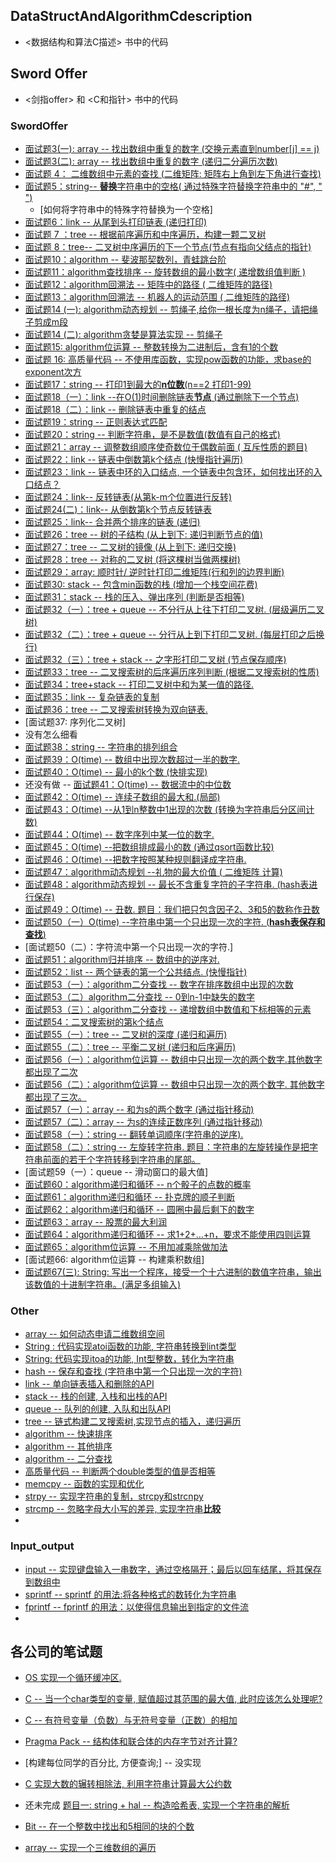 

## DataStructAndAlgorithmCdescription

+ <数据结构和算法C描述> 书中的代码

## Sword Offer

+ <剑指offer> 和 <C和指针> 书中的代码

### SwordOffer

- [面试题3(一): array -- 找出数组中重复的数字 (交换元素直到number[j] == j) ](https://github.com/quronghui/DataStructAndAlogrithmCode/tree/master/SwordOffer/03_Array/duplicate_array.c)
- [面试题3(二): array -- 找出数组中重复的数字 (递归二分遍历次数) ](https://github.com/quronghui/DataStructAndAlogrithmCode/blob/master/SwordOffer/03_Array/duplicate_no_edit_array.c)
- [面试题 4： 二维数组中元素的查找 (二维矩阵: 矩阵右上角到左下角进行查找)](https://github.com/quronghui/DataStructAndAlogrithmCode/tree/master/SwordOffer/04_FindInpartialySortMatrix/find_in_matrix.c)
- [面试题5：string-- **替换**字符串中的空格( 通过特殊字符替换字符串中的 "#", " ")](https://github.com/quronghui/DataStructAndAlogrithmCode/blob/master/SwordOffer/05_String/string_replace.c)
  - [如何将字符串中的特殊字符替换为一个空格]
- [面试题6：link -- 从尾到头打印链表 (递归打印)](https://github.com/quronghui/DataStructAndAlogrithmCode/blob/master/SwordOffer/06_List/print_link_form_tail_to_head.c)
- [ 面试题 7 ：tree -- 根据前序遍历和中序遍历，构建一颗二叉树 ](https://github.com/quronghui/DataStructAndAlogrithmCode/blob/master/SwordOffer/07_tree/construct_binary_tree.c)
- [面试题 8：tree-- 二叉树中序遍历的下一个节点(节点有指向父结点的指针)](https://github.com/quronghui/DataStructAndAlogrithmCode/blob/master/SwordOffer/07_tree/next_binary_tree_node.c)
- [面试题10：algorithm  -- 斐波那契数列，青蛙跳台阶](https://github.com/quronghui/DataStructAndAlogrithmCode/blob/master/SwordOffer/09_recursion_and_loop/fibonacci.c)
- [面试题11：algorithm查找排序 -- 旋转数组的最小数字( 递增数组值判断 )](https://github.com/quronghui/DataStructAndAlogrithmCode/blob/master/SwordOffer/10_find_and_sort/rotating_array.c)
- [面试题12：algorithm回溯法 -- 矩阵中的路径 ( 二维矩阵的路径)](https://github.com/quronghui/DataStructAndAlogrithmCode/blob/master/SwordOffer/11_backtracking/matrix_path.c)
- [面试题13：algorithm回溯法 -- 机器人的运动范围 ( 二维矩阵的路径)](https://github.com/quronghui/DataStructAndAlogrithmCode/blob/master/SwordOffer/11_backtracking/moving_count.c)
- [面试题14 (一): algorithm动态规划 -- 剪绳子,给你一根长度为n绳子，请把绳子剪成m段](https://github.com/quronghui/DataStructAndAlogrithmCode/blob/master/SwordOffer/12_DynamicProgramming_GreedyAlogithm/Dynamic_maxProduct.c)
- [面试题14 (二): algorithm贪婪是算法实现 -- 剪绳子](https://github.com/quronghui/DataStructAndAlogrithmCode/blob/master/SwordOffer/12_DynamicProgramming_GreedyAlogithm/Dynamic_maxProduct.c)
- [面试题15: algorithm位运算 -- 整数转换为二进制后，含有1的个数](https://github.com/quronghui/DataStructAndAlogrithmCode/blob/master/SwordOffer/13_bit_opreation/one_count.c)
- [ 面试题 16: 高质量代码 --  不使用库函数，实现pow函数的功能，求base的exponent次方 ](https://github.com/quronghui/DataStructAndAlogrithmCode/blob/master/SwordOffer/14_CodeQuality_Integrity/math_funcation_pow.c)
- [面试题17：string --  打印1到最大的**n位数**(n==2 打印1-99)](https://github.com/quronghui/DataStructAndAlogrithmCode/blob/master/SwordOffer/05_String/print_oneToMaxBit_number.c)
- [面试题18（一）：link --在O(1)时间删除链表**节点** (通过删除下一个节点) ](https://github.com/quronghui/DataStructAndAlogrithmCode/blob/master/SwordOffer/06_List/delete_oneListNode.c)
- [面试题18（二）：link -- 删除链表中重复的结点](https://github.com/quronghui/DataStructAndAlogrithmCode/blob/master/SwordOffer/06_List/delete_repeatNode.c)
- [面试题19：string -- 正则表达式匹配](https://github.com/quronghui/DataStructAndAlogrithmCode/blob/master/SwordOffer/05_String/match_string.c)
- [面试题20：string -- 判断字符串，是不是数值(数值有自己的格式)](https://github.com/quronghui/DataStructAndAlogrithmCode/blob/master/SwordOffer/05_String/represent_number_string.c)
- [面试题21：array -- 调整数组顺序使奇数位于偶数前面 ( 互斥性质的题目)](https://github.com/quronghui/DataStructAndAlogrithmCode/blob/master/SwordOffer/03_Array/reorder_OddEven_array.c)
- [面试题22：link -- 链表中倒数第k个结点 (快慢指针遍历)](https://github.com/quronghui/DataStructAndAlogrithmCode/blob/master/SwordOffer/06_List/FindKth_ToTail.c)
- [面试题23：link -- 链表中环的入口结点, 一个链表中包含环，如何找出环的入口结点？](https://github.com/quronghui/DataStructAndAlogrithmCode/blob/master/SwordOffer/06_List/EnterNode_LoopList.c)
- [面试题24：link-- 反转链表(从第k-m个位置进行反转)](https://github.com/quronghui/DataStructAndAlogrithmCode/blob/master/SwordOffer/06_List/reverseList.c)
- [面试题24(二)：link--  从倒数第k个节点反转链表](https://github.com/quronghui/DataStructAndAlogrithmCode/blob/master/SwordOffer/06_List/reverseList_FromTailH.c)
- [面试题25：link-- 合并两个排序的链表 (递归)](https://github.com/quronghui/DataStructAndAlogrithmCode/blob/master/SwordOffer/06_List/merge_orderList.c)
- [ 面试题26：tree -- 树的子结构 (从上到下: 递归判断节点的值)](https://github.com/quronghui/DataStructAndAlogrithmCode/blob/master/SwordOffer/07_tree/Substructure_inTree.c)
- [面试题27：tree --  二叉树的镜像 (从上到下: 递归交换) ]( https://github.com/quronghui/DataStructAndAlogrithmCode/blob/master/SwordOffer/07_tree/mirror_recursively_binatyTree.c)
- [面试题28：tree --  对称的二叉树 (将这棵树当做两棵树)](https://github.com/quronghui/DataStructAndAlogrithmCode/blob/master/SwordOffer/07_tree/is_Symmetrical.c)
- [面试题29：array: 顺时针/ 逆时针打印二维矩阵(行和列的边界判断)](https://github.com/quronghui/DataStructAndAlogrithmCode/blob/master/SwordOffer/04_FindInpartialySortMatrix/PrintMatrixClockwisely.c)
- [面试题30:   stack -- 包含min函数的栈 (增加一个栈空间花费)](https://github.com/quronghui/DataStructAndAlogrithmCode/blob/master/SwordOffer/08_stack/min_inStack.c)
- [面试题31：stack -- 栈的压入、弹出序列 (判断是否相等)](https://github.com/quronghui/DataStructAndAlogrithmCode/blob/master/SwordOffer/08_stack/is_stackPopOrder.c)
- [面试题32（一）：tree + queue -- 不分行从上往下打印二叉树.  (层级遍历二叉树)](https://github.com/quronghui/DataStructAndAlogrithmCode/blob/master/SwordOffer/16_BinaryTreeAndQueue/BinaryTree_queue/printTree_fromTopToBottom.c)
- [面试题32（二）：tree + queue -- 分行从上到下打印二叉树. (每层打印之后换行)](https://github.com/quronghui/DataStructAndAlogrithmCode/blob/master/SwordOffer/16_BinaryTreeAndQueue/BinaryTree_queue/printTreeLine.c)
- [面试题32（三）：tree + stack -- 之字形打印二叉树 (节点保存顺序)](https://github.com/quronghui/DataStructAndAlogrithmCode/blob/master/SwordOffer/16_BinaryTreeAndQueue/BinaryTree_stack/printZigzag.c)
- [ 面试题33：tree -- 二叉搜索树的后序遍历序列判断 (根据二叉搜索树的性质)](https://github.com/quronghui/DataStructAndAlogrithmCode/blob/master/SwordOffer/07_tree/verify_sequenceOfBST.c)
- [面试题34：tree+stack -- 打印二叉树中和为某一值的路径.](https://github.com/quronghui/DataStructAndAlogrithmCode/blob/master/SwordOffer/16_BinaryTreeAndQueue/BinaryTree_stack/findPth_binaryTree.c)
- [面试题35：link -- 复杂链表的复制](https://github.com/quronghui/DataStructAndAlogrithmCode/blob/master/SwordOffer/17_ComplexList)
- [面试题36：tree -- 二叉搜索树转换为双向链表.](https://github.com/quronghui/DataStructAndAlogrithmCode/blob/master/SwordOffer/16_BinaryTreeAndQueue/BinaryTree_doubleList/BinaryTree_Con_DoubleList.c)
- [面试题37: 序列化二叉树]
- 没有怎么细看
- [面试题38：string -- 字符串的排列组合](https://github.com/quronghui/DataStructAndAlogrithmCode/blob/master/SwordOffer/05_String/permutation_ofStrings.c)
- [ 面试题39：O(time) --   数组中出现次数超过一半的数字. ](https://github.com/quronghui/DataStructAndAlogrithmCode/tree/master/SwordOffer/10_find_and_sort/moreHalfNum.c)
- [面试题40：O(time) -- 最小的k个数 (快排实现)](https://github.com/quronghui/DataStructAndAlogrithmCode/tree/master/SwordOffer/10_find_and_sort/getLeastNumber.c)
- 还没有做  -- [面试题41：O(time) -- 数据流中的中位数](https://github.com/quronghui/DataStructAndAlogrithmCode/blob/master/SwordOffer/08_stack/data_StreamMedian.c)
- [面试题42：O(time) -- 连续子数组的最大和.(局部)](https://github.com/quronghui/DataStructAndAlogrithmCode/tree/master/SwordOffer/03_Array/maxSum_continueArray.c)
- [面试题43：O(time) --从1到n整数中1出现的次数 (转换为字符串后分区间计数)](https://github.com/quronghui/DataStructAndAlogrithmCode/tree/master/SwordOffer/05_String/numberOf_one.c)
- [面试题44：O(time) -- 数字序列中某一位的数字. ](https://github.com/quronghui/DataStructAndAlogrithmCode/tree/master/SwordOffer/05_String/digitSequence.c)
- [面试题45：O(time) --把数组排成最小的数 (通过qsort函数比较)](https://github.com/quronghui/DataStructAndAlogrithmCode/tree/master/SwordOffer/05_String/sortArrayForMinNumber.c)
- [面试题46：O(time) --把数字按照某种规则翻译成字符串. ](https://github.com/quronghui/DataStructAndAlogrithmCode/tree/master/SwordOffer/05_String/translation_numberTostring.c)
- [面试题47：algorithm动态规划 --礼物的最大价值 ( 二维矩阵 计算)](https://github.com/quronghui/DataStructAndAlogrithmCode/blob/master/SwordOffer/12_DynamicProgramming_GreedyAlogithm/get_MaxValue_inMatrix.c)
- [面试题48：algorithm动态规划 -- 最长不含重复字符的子字符串.  (hash表进行保存)](https://github.com/quronghui/DataStructAndAlogrithmCode/blob/master/SwordOffer/12_DynamicProgramming_GreedyAlogithm/longSubstring_withoutDup.c)
- [面试题49：O(time) -- 丑数. 题目：我们把只包含因子2、3和5的数称作丑数 ](https://github.com/quronghui/DataStructAndAlogrithmCode/tree/master/SwordOffer/03_Array/uglyNumber.c)
- [面试题50（一）O(time) --字符串中第一个只出现一次的字符. (**hash表保存和查找**)](https://github.com/quronghui/DataStructAndAlogrithmCode/tree/master/SwordOffer/05_String/firstNotRepeatingChar.c)
- [面试题50（二）：字符流中第一个只出现一次的字符.]
- [ 面试题51：algorithm归并排序 -- 数组中的逆序对. ](https://github.com/quronghui/DataStructAndAlogrithmCode/blob/master/SwordOffer/10_find_and_sort/inversePair_mergeSort.c)
- [面试题52：list -- 两个链表的第一个公共结点. (快慢指针) ](https://github.com/quronghui/DataStructAndAlogrithmCode/blob/master/SwordOffer/06_List/firstCommonNode_inList.c)
- [面试题53（一）：algorithm二分查找 --  数字在排序数组中出现的次数 ](https://github.com/quronghui/DataStructAndAlogrithmCode/blob/master/SwordOffer/10_find_and_sort/numberOfK_InSortArray.c)
- [面试题53（二）algorithm二分查找 --  0到n-1中缺失的数字](https://github.com/quronghui/DataStructAndAlogrithmCode/blob/master/SwordOffer/10_find_and_sort/missingNumber_increasingArray.c)
- [面试题53（三）：algorithm二分查找 --  递增数组中数值和下标相等的元素](https://github.com/quronghui/DataStructAndAlogrithmCode/blob/master/SwordOffer/10_find_and_sort/value_incArray.c)
- [面试题54：二叉搜索树的第k个结点](https://github.com/quronghui/DataStructAndAlogrithmCode/blob/master/SwordOffer/07_tree/kNode_BinTree.c)
- [ 面试题55（一）：tree -- 二叉树的深度 (递归和遍历)](https://github.com/quronghui/DataStructAndAlogrithmCode/blob/master/SwordOffer/07_tree/depth_tree.c)
- [ 面试题55（二）：tree -- 平衡二叉树 (递归和后序遍历)](https://github.com/quronghui/DataStructAndAlogrithmCode/blob/master/SwordOffer/07_tree/balance_tree.c)
- [面试题56（一）：algorithm位运算 -- 数组中只出现一次的两个数字.其他数字都出现了二次](https://github.com/quronghui/DataStructAndAlogrithmCode/blob/master/SwordOffer/13_bit_opreation/findNumsOnce.c)
- [面试题56（二）：algorithm位运算 -- 数组中只出现一次的两个数字. 其他数字都出现了三次。](https://github.com/quronghui/DataStructAndAlogrithmCode/blob/master/SwordOffer/13_bit_opreation/findAppearOnce.c)
- [面试题57（一）：array -- 和为s的两个数字 (通过指针移动)](https://github.com/quronghui/DataStructAndAlogrithmCode/blob/master/SwordOffer/03_Array/twoNumberWithSum.c)
- [面试题57（二）：array -- 为s的连续正数序列 (通过指针移动)](https://github.com/quronghui/DataStructAndAlogrithmCode/blob/master/SwordOffer/03_Array/continueSeqWithSum.c)
- [面试题58（一）：string -- 翻转单词顺序(字符串的逆序).  ](https://github.com/quronghui/DataStructAndAlogrithmCode/blob/master/SwordOffer/05_String/reverseSentence.c)
- [面试题58（二）：string -- 左旋转字符串.  题目：字符串的左旋转操作是把字符串前面的若干个字符转移到字符串的尾部。](https://github.com/quronghui/DataStructAndAlogrithmCode/blob/master/SwordOffer/05_String/leftRotateString.c)
- [面试题59（一）：queue -- 滑动窗口的最大值]
- [面试题60：algorithm递归和循环  --   n个骰子的点数的概率](https://github.com/quronghui/DataStructAndAlogrithmCode/blob/master/SwordOffer/09_recursion_and_loop/dicesProbability.c)
- [面试题61：algorithm递归和循环  --  扑克牌的顺子判断](https://github.com/quronghui/DataStructAndAlogrithmCode/blob/master/SwordOffer/09_recursion_and_loop/continueCard.c)
- [面试题62：algorithm递归和循环  --  圆圈中最后剩下的数字](https://github.com/quronghui/DataStructAndAlogrithmCode/blob/master/SwordOffer/09_recursion_and_loop/lastNumberCricle.c)
- [ 面试题63：array -- 股票的最大利润](https://github.com/quronghui/DataStructAndAlogrithmCode/blob/master/SwordOffer/03_Array/maxMalProfit.c)
- [面试题64：algorithm递归和循环  --  求1+2+…+n，要求不能使用四则运算](https://github.com/quronghui/DataStructAndAlogrithmCode/blob/master/SwordOffer/09_recursion_and_loop/accumulate.c)
- [面试题65：algorithm位运算 -- 不用加减乘除做加法](https://github.com/quronghui/DataStructAndAlogrithmCode/blob/master/SwordOffer/13_bit_opreation/addTwoNumber.c)
- [面试题66:  algorithm位运算 -- 构建乘积数组]
- [面试题67(三): String: 写出一个程序，接受一个十六进制的数值字符串，输出该数值的十进制字符串。(满足多组输入)    ](https://github.com/quronghui/DataStructAndAlogrithmCode/blob/master/SwordOffer/05_String/hexToBinNumber.c)

### Other

+ [array -- 如何动态申请二维数组空间](https://github.com/quronghui/DataStructAndAlogrithmCode/blob/master/SwordOffer/04_FindInpartialySortMatrix/mallocTwoD_array.c)
+ [String : 代码实现atoi函数的功能, 字符串转换到int类型](https://github.com/quronghui/DataStructAndAlogrithmCode/blob/master/SwordOffer/05_String/Atio.c)
+ [String: 代码实现itoa的功能, Int型整数，转化为字符串](https://github.com/quronghui/DataStructAndAlogrithmCode/blob/master/SwordOffer/05_String/Itoa.c)
+ [hash -- 保存和查找 (字符串中第一个只出现一次的字符)](https://github.com/quronghui/DataStructAndAlogrithmCode/tree/master/SwordOffer/05_String/firstNotRepeatingChar.c)
+ [link -- 单向链表插入和删除的API](https://github.com/quronghui/DataStructAndAlogrithmCode/blob/master/SwordOffer/06_List/one_list.c)
+ [stack -- 栈的创建, 入栈和出栈的API](https://github.com/quronghui/DataStructAndAlogrithmCode/blob/master/SwordOffer/08_stack/link_stack.c) 
+ [queue -- 队列的创建, 入队和出队API](https://github.com/quronghui/DataStructAndAlogrithmCode/blob/master/SwordOffer/08_queue/link_queue.c)
+ [tree -- 链式构建二叉搜索树,实现节点的插入，递归遍历](https://github.com/quronghui/DataStructAndAlogrithmCode/blob/master/SwordOffer/07_tree/link_binary_search_tree.c)
+ [algorithm -- 快速排序](https://github.com/quronghui/DataStructAndAlogrithmCode/blob/master/SwordOffer/10_find_and_sort/quick_sort.c)
+ [algorithm -- 其他排序](https://github.com/quronghui/DataStructAndAlogrithmCode/blob/master/SwordOffer/10_find_and_sort/sort.c)
+ [algorithm -- 二分查找](https://github.com/quronghui/DataStructAndAlogrithmCode/blob/master/SwordOffer/10_find_and_sort/binary_search.c)
+ [ 高质量代码 --  判断两个double类型的值是否相等](https://github.com/quronghui/DataStructAndAlogrithmCode/blob/master/SwordOffer/14_CodeQuality_Integrity/equal_judge.c)
+ [memcpy -- 函数的实现和优化](/SwordOffer/c_library/my_memcpy.cpp)
+ [strpy -- 实现字符串的复制，strcpy和strcnpy](/SwordOffer/c_library/my_strcpy.cpp)
+ [strcmp -- 忽略字母大小写的差异, 实现字符串**比较**](https://github.com/quronghui/DataStructAndAlogrithmCode/blob/master/CompanyWrite/1_Dji/strncmp.c)
+ 

### Input_output

+ [input -- 实现键盘输入一串数字，通过空格隔开；最后以回车结尾，将其保存到数组中](/SwordOffer/Input_output/value_save_array.c)
+ [sprintf -- sprintf 的用法:将各种格式的数转化为字符串](/SwordOffer/Input_output/std_sprintf.c)
+ [fprintf -- fprintf 的用法：以使得信息输出到指定的文件流](/SwordOffer/Input_output/std_fprintf.c)
+ 

## 各公司的笔试题

+ [ OS 实现一个循环缓冲区.  ](https://github.com/quronghui/DataStructAndAlogrithmCode/blob/master/CompanyWrite/1_Dji/circularReadWrite.c)
+ [C -- 当一个char类型的变量, 赋值超过其范围的最大值, 此时应该怎么处理呢?](https://github.com/quronghui/DataStructAndAlogrithmCode/blob/master/CompanyWrite/1_Dji/charConvertint.c)
+ [C -- 有符号变量（负数）与无符号变量（正数）的相加](https://github.com/quronghui/DataStructAndAlogrithmCode/blob/master/CompanyWrite/1_Dji/numberNegAddPos.c)
+ [ Pragma Pack --  结构体和联合体的内存字节对齐计算?](https://github.com/quronghui/DataStructAndAlogrithmCode/blob/master/CompanyWrite/1_Dji/sizeofStructUnion.c)

+ [构建每位同学的百分比, 方便查询;] -- 没实现
+ [C 实现大数的辗转相除法, 利用字符串计算最大公约数](https://github.com/quronghui/DataStructAndAlogrithmCode/blob/master/CompanyWrite/2_网易/calculation.c)

+ 还未完成 [题目一: string + hal -- 构造哈希表, 实现一个字符串的解析](https://github.com/quronghui/DataStructAndAlogrithmCode/blob/master/CompanyWrite/3_Hawei/string_analysis.c)
+ [Bit --  在一个整数中找出和5相同的块的个数](https://github.com/quronghui/DataStructAndAlogrithmCode/blob/master/CompanyWrite/3_Hawei/numberBlock.c)

+ [array -- 实现一个三维数组的遍历](/SwordOffer/03_Array/three_array.c)